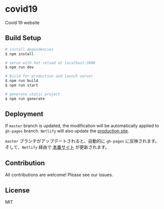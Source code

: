 # covid19

Covid 19 website

## Build Setup

``` bash
# install dependencies
$ npm install

# serve with hot reload at localhost:3000
$ npm run dev

# build for production and launch server
$ npm run build
$ npm run start

# generate static project
$ npm run generate
```

## Deployment

If `master` branch is updated, the modification will be automatically applied to `gh-pages` branch.
`Netlify` will also update the [production site](https://covid19-tokyo.netlify.com/).

`master` ブランチがアップデートされると、自動的に `gh-pages` に反映されます。そして、`Netlify` 経由で [本番サイト](https://covid19-tokyo.netlify.com/) が更新されます。

## Contribution

All contributions are welcome!
Please see our issues.

## License

MIT
